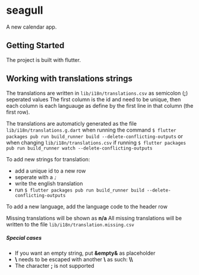 # seagull

A new calendar app.

## Getting Started

The project is built with flutter.

## Working with translations strings
The translations are written in `lib/i18n/translations.csv` as semicolon (**;**) seperated values
The first column is the id and need to be unique, then each column is each languauge as define by the first line in that column (the first row).

The translations are automaticly generated as the file `lib/i18n/translations.g.dart` when running the command  `$ flutter packages pub run build_runner build --delete-conflicting-outputs` or when changing `lib/i18n/translations.csv` if running `$ flutter packages pub run build_runner watch --delete-conflicting-outputs`

To add new strings for translation:
 - add a unique id to a new row
 - seperate with a _`;`_
 - write the english translation 
- run `$ flutter packages pub run build_runner build --delete-conflicting-outputs`

To add a new language, add the language code to the header row

Missing translations will be shown as **n/a**
All missing translations will be written to the file `lib/i18n/translation.missing.csv`

##### Special cases
- If you want an empty string, put **&empty&** as placeholder
- **\\** needs to be escaped with another **\\** as such: **\\\\**
- The character **;** is not supported